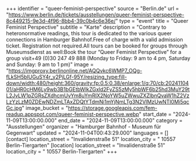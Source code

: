 +++
identifier = "queer-feminist-perspective"
source = "Berlin.de"
url = "https://www.berlin.de/tickets/ausstellungen/queer-feminist-perspective-8c449215-9e3d-4f96-8bb4-39c0b4c6e36e/"
type = "event"
title = "Queer Feminist Perspective"
subtitle = "Karte"
description = "Contrary to heteronormative readings, this tour is dedicated to the various queer connections in Hamburger Bahnhof.Free of charge with a valid admission ticket. Registration not required.All tours can be booked for groups through Museumsdienst as well:Book the tour “Queer Feminist Perspective” for a group visit+49 (0)30 247 49 888 (Monday to Friday: 9 am to 4 pm, Saturday and Sunday: 9 am to 1 pm)"
image = "https://imgproxy.berlinonline.net/AQQvkc6WMP7_OQg-fLkSH5bIUGuSY4r_y2PjLGf-95Y/resizing_type:fill-down/width:480/height:360/gravity:fp:0.5:0.38/enlarge:1/q:70/cb:2024110401/aHR0cHM6Ly9wb3B1bGEtbWlkZGxld2FyZS5zMy5hbWF6b25hd3MuY29tL2JvLW1pZGRsZXdhcmUvYm8uYmRlX2NoYW5uZWwuZXZlbnQvaW1hZ2VzLzYzLzM0ZDEwNDZmLTAxZDQtYTdmNi1mYjNmLTg3N2VlMzUwNTI0Mi5qcGc.jpg"
image_bucket = "https://storage.googleapis.com/fem-readup.appspot.com/queer-feminist-perspective.webp"
start_date = "2024-11-09T13:00:00.000"
end_date = "2024-11-09T13:00:00.000"
category = "Ausstellungen"
organizer = "Hamburger Bahnhof - Museum für Gegenwart"
updated = "2024-11-04T00:43:29.000"
languages = []
[contact]
location_street = "Invalidenstraße 51"
location_city = " 10557 Berlin-Tiergarten"
[location]
location_street = "Invalidenstraße 51"
location_city = " 10557 Berlin-Tiergarten"
+++
